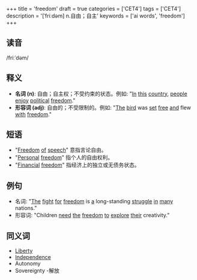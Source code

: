 +++
title = 'freedom'
draft = true
categories = ['CET4']
tags = ['CET4']
description = '[ˈfriːdəm] n.自由；自主'
keywords = ['ai words', 'freedom']
+++

## 读音
/friːˈdəm/

## 释义
- **名词 (n)**: 自由；自主权；不受约束的状态。例如: "[In](/post/in/) [this](/post/this/) [country](/post/country/), [people](/post/people/) [enjoy](/post/enjoy/) [political](/post/political/) [freedom](/post/freedom/)."
- **形容词 (adj)**: 自由的；不受限制的。例如: "[The](/post/the/) [bird](/post/bird/) was [set](/post/set/) [free](/post/free/) [and](/post/and/) flew [with](/post/with/) [freedom](/post/freedom/)."

## 短语
- "[Freedom](/post/freedom/) [of](/post/of/) [speech](/post/speech/)" 意指言论自由。
- "[Personal](/post/personal/) [freedom](/post/freedom/)" 指个人的自由权利。
- "[Financial](/post/financial/) [freedom](/post/freedom/)" 指经济上的独立或无债务状态。

## 例句
- 名词: "[The](/post/the/) [fight](/post/fight/) [for](/post/for/) [freedom](/post/freedom/) is [a](/post/a/) long-standing [struggle](/post/struggle/) [in](/post/in/) [many](/post/many/) nations."
- 形容词: "Children [need](/post/need/) [the](/post/the/) [freedom](/post/freedom/) [to](/post/to/) [explore](/post/explore/) [their](/post/their/) creativity."
  
## 同义词
- [Liberty](/post/liberty/)
- [Independence](/post/independence/)
- Autonomy
- Sovereignty
-解放
